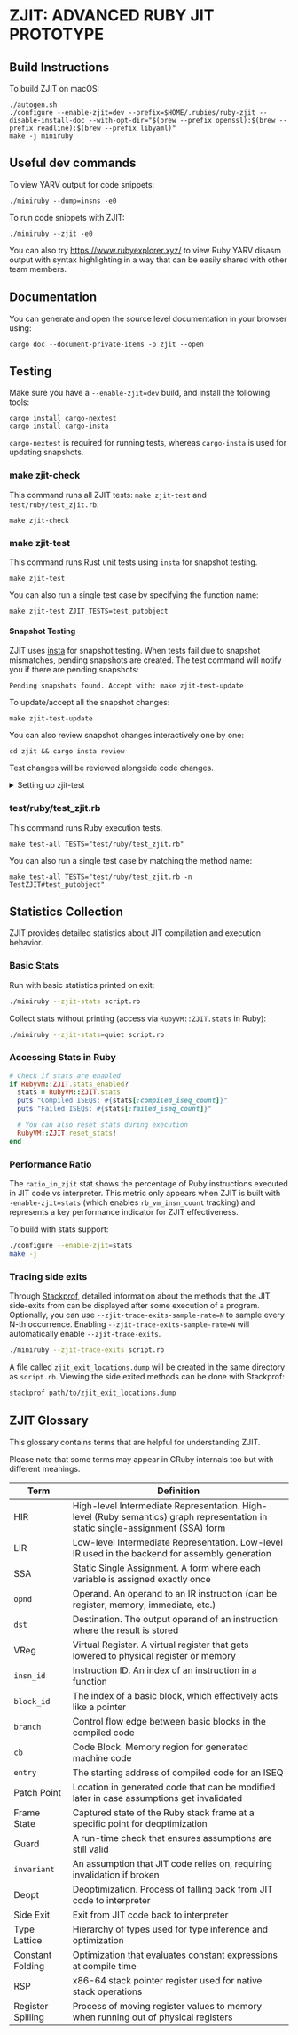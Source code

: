 # ZJIT: ADVANCED RUBY JIT PROTOTYPE

## Build Instructions

To build ZJIT on macOS:
```
./autogen.sh
./configure --enable-zjit=dev --prefix=$HOME/.rubies/ruby-zjit --disable-install-doc --with-opt-dir="$(brew --prefix openssl):$(brew --prefix readline):$(brew --prefix libyaml)"
make -j miniruby
```

## Useful dev commands

To view YARV output for code snippets:
```
./miniruby --dump=insns -e0
```

To run code snippets with ZJIT:
```
./miniruby --zjit -e0
```

You can also try https://www.rubyexplorer.xyz/ to view Ruby YARV disasm output with syntax highlighting
in a way that can be easily shared with other team members.

## Documentation

You can generate and open the source level documentation in your browser using:
```
cargo doc --document-private-items -p zjit --open
```

## Testing

Make sure you have a `--enable-zjit=dev` build, and install the following tools:
```
cargo install cargo-nextest
cargo install cargo-insta
```
`cargo-nextest` is required for running tests, whereas `cargo-insta` is used for updating snapshots.

### make zjit-check

This command runs all ZJIT tests: `make zjit-test` and `test/ruby/test_zjit.rb`.

```
make zjit-check
```

### make zjit-test

This command runs Rust unit tests using `insta` for snapshot testing.

```
make zjit-test
```

You can also run a single test case by specifying the function name:

```
make zjit-test ZJIT_TESTS=test_putobject
```

#### Snapshot Testing

ZJIT uses [insta](https://insta.rs/) for snapshot testing. When tests fail due to snapshot mismatches, pending snapshots are created. The test command will notify you if there are pending snapshots:

```
Pending snapshots found. Accept with: make zjit-test-update
```

To update/accept all the snapshot changes:

```
make zjit-test-update
```

You can also review snapshot changes interactively one by one:

```
cd zjit && cargo insta review
```

Test changes will be reviewed alongside code changes.

<details>

<summary>Setting up zjit-test</summary>

ZJIT uses `cargo-nextest` for Rust unit tests instead of `cargo test`.
`cargo-nextest` runs each test in its own process, which is valuable since
CRuby only supports booting once per process, and most APIs are not thread
safe. Use `brew install cargo-nextest` to install it on macOS, otherwise, refer
to <https://nexte.st/docs/installation/pre-built-binaries/> for installation
instructions.

Since it uses Cargo, you'll also need a `configure --enable-zjit=dev ...` build
for `make zjit-test`. Since the tests need to link against CRuby, directly
calling `cargo test`, or `cargo nextest` likely won't build. Make sure to
use `make`.

</details>

### test/ruby/test\_zjit.rb

This command runs Ruby execution tests.

```
make test-all TESTS="test/ruby/test_zjit.rb"
```

You can also run a single test case by matching the method name:

```
make test-all TESTS="test/ruby/test_zjit.rb -n TestZJIT#test_putobject"
```

## Statistics Collection

ZJIT provides detailed statistics about JIT compilation and execution behavior.

### Basic Stats

Run with basic statistics printed on exit:

```bash
./miniruby --zjit-stats script.rb
```

Collect stats without printing (access via `RubyVM::ZJIT.stats` in Ruby):

```bash
./miniruby --zjit-stats=quiet script.rb
```

### Accessing Stats in Ruby

```ruby
# Check if stats are enabled
if RubyVM::ZJIT.stats_enabled?
  stats = RubyVM::ZJIT.stats
  puts "Compiled ISEQs: #{stats[:compiled_iseq_count]}"
  puts "Failed ISEQs: #{stats[:failed_iseq_count]}"

  # You can also reset stats during execution
  RubyVM::ZJIT.reset_stats!
end
```

### Performance Ratio

The `ratio_in_zjit` stat shows the percentage of Ruby instructions executed in JIT code vs interpreter. This metric only appears when ZJIT is built with `--enable-zjit=stats` (which enables `rb_vm_insn_count` tracking) and represents a key performance indicator for ZJIT effectiveness.

To build with stats support:

```bash
./configure --enable-zjit=stats
make -j
```

### Tracing side exits

Through [Stackprof](https://github.com/tmm1/stackprof), detailed information about the methods that the JIT side-exits from can be displayed after some execution of a program. Optionally, you can use `--zjit-trace-exits-sample-rate=N` to sample every N-th occurrence. Enabling `--zjit-trace-exits-sample-rate=N` will automatically enable `--zjit-trace-exits`.

```bash
./miniruby --zjit-trace-exits script.rb
```

A file called `zjit_exit_locations.dump` will be created in the same directory as `script.rb`. Viewing the side exited methods can be done with Stackprof:

```bash
stackprof path/to/zjit_exit_locations.dump
```

## ZJIT Glossary

This glossary contains terms that are helpful for understanding ZJIT.

Please note that some terms may appear in CRuby internals too but with different meanings.

| Term              | Definition                                                                                                                      |
| ----------------- | ------------------------------------------------------------------------------------------------------------------------------- |
| HIR               | High-level Intermediate Representation. High-level (Ruby semantics) graph representation in static single-assignment (SSA) form |
| LIR               | Low-level Intermediate Representation. Low-level IR used in the backend for assembly generation                                 |
| SSA               | Static Single Assignment. A form where each variable is assigned exactly once                                                   |
| `opnd`            | Operand. An operand to an IR instruction (can be register, memory, immediate, etc.)                                             |
| `dst`             | Destination. The output operand of an instruction where the result is stored                                                    |
| VReg              | Virtual Register. A virtual register that gets lowered to physical register or memory                                           |
| `insn_id`         | Instruction ID. An index of an instruction in a function                                                                        |
| `block_id`        | The index of a basic block, which effectively acts like a pointer                                                               |
| `branch`          | Control flow edge between basic blocks in the compiled code                                                                     |
| `cb`              | Code Block. Memory region for generated machine code                                                                            |
| `entry`           | The starting address of compiled code for an ISEQ                                                                               |
| Patch Point       | Location in generated code that can be modified later in case assumptions get invalidated                                       |
| Frame State       | Captured state of the Ruby stack frame at a specific point for deoptimization                                                   |
| Guard             | A run-time check that ensures assumptions are still valid                                                                       |
| `invariant`       | An assumption that JIT code relies on, requiring invalidation if broken                                                         |
| Deopt             | Deoptimization. Process of falling back from JIT code to interpreter                                                            |
| Side Exit         | Exit from JIT code back to interpreter                                                                                          |
| Type Lattice      | Hierarchy of types used for type inference and optimization                                                                     |
| Constant Folding  | Optimization that evaluates constant expressions at compile time                                                                |
| RSP               | x86-64 stack pointer register used for native stack operations                                                                  |
| Register Spilling | Process of moving register values to memory when running out of physical registers                                              |
